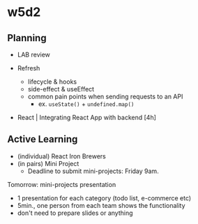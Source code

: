 
# w5d2


<!-- 

m2-m3 swap:
- Codealong: follow students portal
- (don't do self-guided, with the new schedule, this is the time where we build a React app with full CRUD)

-->



## Planning

<!-- @LT: ask p2 preferences  -->

- LAB review
  
- Refresh
  - lifecycle & hooks
  - side-effect & useEffect
  - common pain points when sending requests to an API
    - ex. `useState()` + `undefined.map()`

- React | Integrating React App with backend [4h]


<!-- IMPORTANT: if we ask any student to do project individual, tell them asap -->


## Active Learning

- (individual) React Iron Brewers
- (in pairs) Mini Project
  - Deadline to submit mini-projects: Friday 9am.


Tomorrow: mini-projects presentation 
- 1 presentation for each category (todo list, e-commerce etc)
- 5min., one person from each team shows the functionality
- don't need to prepare slides or anything

